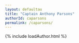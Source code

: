 ```yaml
---
layout: defaultau
title: "Captain Anthony Parsons"
authorId: caparsons
permalink: /caparsons/
---
```

{% include loadAuthor.html %}
<script>
    $(document).ready(function(){
        showAuthorBio('{{ page.authorId }}');
   });
</script>
